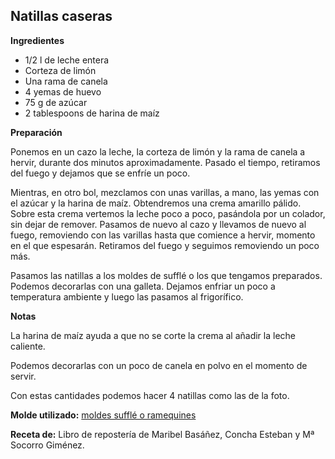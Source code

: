 ## Natillas caseras

**Ingredientes**

- 1/2 l de leche entera
- Corteza de limón 
- Una rama de canela
- 4 yemas de huevo
- 75 g de azúcar
- 2 tablespoons de harina de maíz

**Preparación**

Ponemos en un cazo la leche, la corteza de limón y la rama de canela a hervir, durante dos minutos aproximadamente. Pasado el tiempo, retiramos del fuego y dejamos que se enfríe un poco.

Mientras, en otro bol, mezclamos con unas varillas, a mano, las yemas con el azúcar y la harina de maíz. Obtendremos una crema amarillo pálido. Sobre esta crema vertemos la leche poco a poco, pasándola por un colador, sin dejar de remover. Pasamos de nuevo al cazo y llevamos de nuevo al fuego, removiendo con las varillas hasta que comience a hervir, momento en el que espesarán. Retiramos del fuego y seguimos removiendo un poco más.

Pasamos las natillas a los moldes de sufflé o los que tengamos preparados. Podemos decorarlas con una galleta. Dejamos enfriar un poco a temperatura ambiente y luego las pasamos al frigorífico.

**Notas**

La harina de maíz ayuda a que no se corte la crema al añadir la leche caliente. 

Podemos decorarlas con un poco de canela en polvo en el momento de servir.

Con estas cantidades podemos hacer 4 natillas como las de la foto.

**Molde utilizado:** [moldes sufflé o ramequines](../../moldes-y-utensilios.md)

**Receta de:** Libro de repostería de Maribel Basáñez, Concha Esteban y Mª Socorro Giménez.